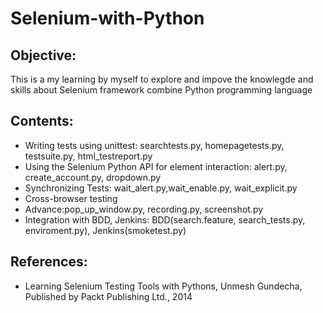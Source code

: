# Selenium-with-Python
## Objective:
This is a my learning by myself to explore and impove the knowlegde and skills about Selenium framework combine Python programming language
## Contents:
- Writing tests using unittest: searchtests.py, homepagetests.py, testsuite.py, html_testreport.py
- Using the Selenium Python API for element interaction: alert.py, create_account.py, dropdown.py
- Synchronizing Tests: wait_alert.py,wait_enable.py, wait_explicit.py
- Cross-browser testing
- Advance:pop_up_window.py, recording.py, screenshot.py
- Integration with BDD, Jenkins: BDD(search.feature, search_tests.py, enviroment.py), Jenkins(smoketest.py)
## References:
- Learning Selenium Testing Tools with Pythons, Unmesh Gundecha, Published by Packt Publishing Ltd., 2014
